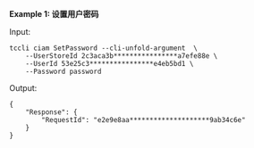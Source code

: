 **Example 1: 设置用户密码**



Input: 

```
tccli ciam SetPassword --cli-unfold-argument  \
    --UserStoreId 2c3aca3b****************a7efe88e \
    --UserId 53e25c3****************e4eb5bd1 \
    --Password password
```

Output: 
```
{
    "Response": {
        "RequestId": "e2e9e8aa********************9ab34c6e"
    }
}
```

